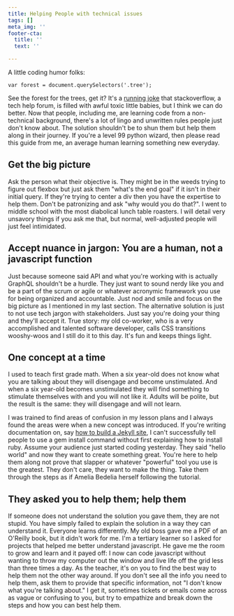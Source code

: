 ```yaml
---
title: Helping People with technical issues
tags: []
meta_img: ''
footer-cta:
  title: ''
  text: ''

---
```

A little coding humor folks: 

    var forest = document.querySelectors('.tree');

See the forest for the trees, get it? It's a [running joke](https://i.redd.it/av1g54jp94i71.png) that stackoverflow, a tech help forum, is filled with awful toxic little babies, but I think we can do better. Now that people, including me, are learning code from a non-technical background, there's a lot of lingo and unwritten rules people just don't know about. The solution shouldn't be to shun them but help them along in their journey. If you're a level 99 python wizard, then please read this guide from me, an average human learning something new everyday. 

## Get the big picture

Ask the person what their objective is. They might be in the weeds trying to figure out flexbox but just ask them "what's the end goal" if it isn't in their initial query. If they're trying to center a div then you have the expertise to help them. Don't be patronizing and ask "why would you do that?". I went to middle school with the most diabolical lunch table roasters. I will detail very unsavory things if you ask me that, but normal, well-adjusted people will just feel intimidated. 

## Accept nuance in jargon: You are a human, not a javascript function

Just because someone said API and what you're working with is actually GraphQL shouldn't be a hurdle. They just want to sound nerdy like you and be a part of the scrum or agile or whatever acronymic framework you use for being organized and accountable. Just nod and smile and focus on the big picture as I mentioned in my last section. The alternative solution is just to not use tech jargon with stakeholders. Just say you're doing your thing and they'll accept it. True story: my old co-worker, who is a very accomplished and talented software developer, calls CSS transitions wooshy-woos and I still do it to this day. It's fun and keeps things light. 

## One concept at a time

I used to teach first grade math. When a six year-old does not know what you are talking about they will disengage and become unstimulated. And when a six year-old becomes unstimulated they will find something to stimulate themselves with and you will not like it. Adults will be polite, but the result is the same: they will disengage and will not learn.

I was trained to find areas of confusion in my lesson plans and I always found the areas were when a new concept was introduced. If you're writing documentation on, say [how to build a Jekyll site](https://edcupaioli.com/blog/how-to-create-a-jekyll-site-with-github-pages/), I can't successfully tell people to use a gem install command without first explaining how to install ruby. Assume your audience just started coding yesterday. They said "hello world" and now they want to create something great. You're here to help them along not prove that slapper or whatever "powerful" tool you use is the greatest. They don't care, they want to make the thing. Take them through the steps as if Amelia Bedelia herself following the tutorial. 

## They asked you to help them; help them

If someone does not understand the solution you gave them, they are not stupid. You have simply failed to explain the solution in a way they can understand it. Everyone learns differently. My old boss gave me a PDF of an O'Reilly book, but it didn't work for me. I'm a tertiary learner so I asked for projects that helped me better understand javascript. He gave me the room to grow and learn and it payed off: I now can code javascript without wanting to throw my computer out the window and live life off the grid less than three times a day. As the teacher, it's on you to find the best way to help them not the other way around. If you don't see all the info you need to help them, ask them to provide that specific information, not "I don't know what you're talking about." I get it, sometimes tickets or emails come across as vague or confusing to you, but try to empathize and break down the steps and how you can best help them. 

  